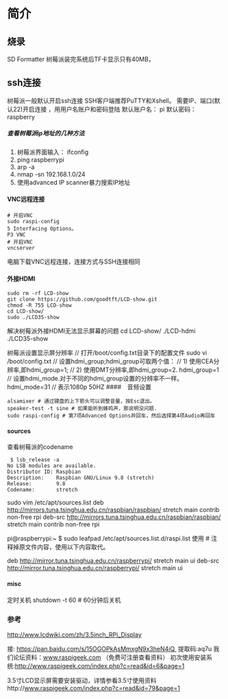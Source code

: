 # 简介
## 烧录
SD Formatter
树莓派装完系统后TF卡显示只有40MB，
## ssh连接

树莓派一般默认开启ssh连接
SSH客户端推荐PuTTY和Xshell。
需要IP、端口(默认22)开启连接 ，用用户名账户和密码登陆
默认账户名： pi
默认密码：raspberry

##### 查看树莓派ip地址的几种方法
1. 树莓派界面输入： ifconfig
2. ping raspberrypi
3. arp -a
4. nmap -sn 192.168.1.0/24
5. 使用advanced IP scanner暴力搜索IP地址

#### VNC远程连接
``` 
# 开启VNC
sudo raspi-config
5 Interfacing Options。
P3 VNC
# 开启VNC
vncserver
```

电脑下载VNC远程连接，连接方式与SSH连接相同
#### 外接HDMI
```
sudo rm -rf LCD-show
git clone https://github.com/goodtft/LCD-show.git
chmod -R 755 LCD-show
cd LCD-show/
sudo ./LCD35-show
```
解决树莓派外接HDMI无法显示屏幕的问题
cd LCD-show/
./LCD-hdmi
./LCD35-show

树莓派设置显示屏分辨率
// 打开/boot/config.txt目录下的配置文件
sudo vi /boot/config.txt
// 设置hdmi_group;hdmi_group可取两个值：
// 1) 使用CEA分辨率,即hdmi_group=1;
// 2) 使用DMT分辨率,即hdmi_group=2.
hdmi_group=1
// 设置hdmi_mode.对于不同的hdmi_group设置的分辨率不一样。
hdmi_mode=31		// 表示1080p 50HZ
####　音频设置
```
alsamixer # 通过键盘的上下箭头可以调整音量，按Esc退出。
speaker-test -t sine # 如果能听到蜂鸣声，那说明没问题.
sudo raspi-config # 第7项Advanced Options并回车，然后选择第4项Audio再回车
```

#### sources
查看树莓派的codename
```
 $ lsb_release -a
No LSB modules are available.
Distributor ID: Raspbian
Description:    Raspbian GNU/Linux 9.8 (stretch)
Release:        9.8
Codename:       stretch
```

sudo vim /etc/apt/sources.list
deb http://mirrors.tuna.tsinghua.edu.cn/raspbian/raspbian/ stretch main contrib non-free rpi
deb-src http://mirrors.tuna.tsinghua.edu.cn/raspbian/raspbian/ stretch main contrib non-free rpi


pi@raspberrypi:~ $ sudo leafpad /etc/apt/sources.list.d/raspi.list
使用 # 注释掉原文件内容，使用以下内容取代。

deb http://mirror.tuna.tsinghua.edu.cn/raspberrypi/ stretch main ui
deb-src http://mirror.tuna.tsinghua.edu.cn/raspberrypi/ stretch main ui
#### misc

定时关机
shutdown -t 60 # 60分钟后关机

### 参考
http://www.lcdwiki.com/zh/3.5inch_RPi_Display

接: https://pan.baidu.com/s/15OGOPkAsMmxgN9x3heN4iQ  提取码:aq7u
我们论坛资料：www.raspigeek.com （免费可注册查看资料）
初次使用安装系统:http://www.raspigeek.com/index.php?c=read&id=6&page=1


3.5寸LCD显示屏需要安装驱动，详情参看3.5寸使用资料http://www.raspigeek.com/index.php?c=read&id=79&page=1

